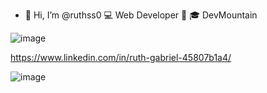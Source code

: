 - 👋 Hi, I’m @ruthss0
💻 Web Developer 📱
🎓 DevMountain



<!---
ruthss0/ruthss0 is a ✨ special ✨ repository because its `README.md` (this file) appears on your GitHub profile.
You can click the Preview link to take a look at your changes.
--->
![image](https://user-images.githubusercontent.com/82294375/171762568-19d35a3b-04d7-4510-b62e-69d2f6e844ab.png)


https://www.linkedin.com/in/ruth-gabriel-45807b1a4/

![image](https://user-images.githubusercontent.com/82294375/171762325-44ccf141-2900-435e-8c6c-648b218551e6.png)

